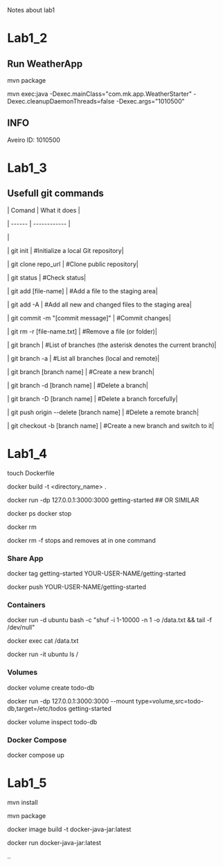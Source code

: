 Notes about lab1
# Lab1_2

## Run WeatherApp

mvn package

mvn exec:java -Dexec.mainClass="com.mk.app.WeatherStarter" -Dexec.cleanupDaemonThreads=false -Dexec.args="1010500" 

## INFO

Aveiro ID: 1010500


# Lab1_3
## Usefull git commands
| Comand | What it does |

| ------ | ------------ |

|

| git init	                               | #Initialize a local Git repository|

| git clone repo_url	                   | #Clone public repository|

| git status	                           | #Check status|

| git add [file-name]	                   | #Add a file to the staging area|

| git add -A	                           | #Add all new and changed files to the staging area|

| git commit -m "[commit message]"	       | #Commit changes|

| git rm -r [file-name.txt]     	       | #Remove a file (or folder)|

| git branch	                           | #List of branches (the asterisk denotes the current branch)|

| git branch -a	                           | #List all branches (local and remote)|

| git branch [branch name]	               | #Create a new branch|

| git branch -d [branch name]	           | #Delete a branch|

| git branch -D [branch name]	           | #Delete a branch forcefully|

| git push origin --delete [branch name]   | #Delete a remote branch|

| git checkout -b [branch name]	           | #Create a new branch and switch to it|

# Lab1_4

touch Dockerfile 

docker build -t <directory_name> .

docker run -dp 127.0.0.1:3000:3000 getting-started  ## OR SIMILAR

docker ps
docker stop <the-container-id>

docker rm <the-container-id>

docker rm -f <the-container-id> stops and removes at in one command

### Share App
docker tag getting-started YOUR-USER-NAME/getting-started

docker push YOUR-USER-NAME/getting-started

### Containers
docker run -d ubuntu bash -c "shuf -i 1-10000 -n 1 -o /data.txt && tail -f /dev/null"

docker exec <container-id> cat /data.txt

docker run -it ubuntu ls /

### Volumes
docker volume create todo-db

docker run -dp 127.0.0.1:3000:3000 --mount type=volume,src=todo-db,target=/etc/todos getting-started

docker volume inspect todo-db

### Docker Compose
docker compose up

# Lab1_5

mvn install

mvn package

docker image build -t docker-java-jar:latest

docker run docker-java-jar:latest

..